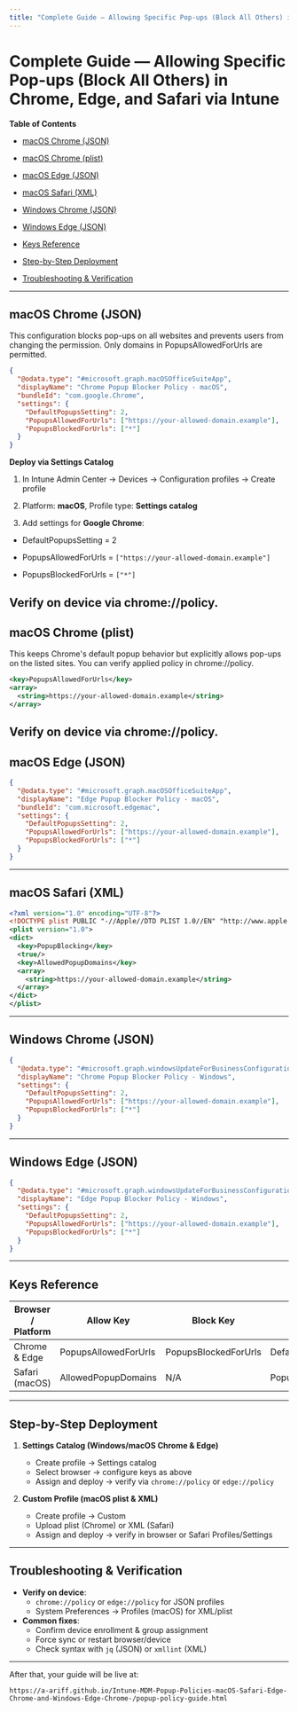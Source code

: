 ```yaml
---
title: "Complete Guide — Allowing Specific Pop-ups (Block All Others) in Chrome, Edge, and Safari via Intune"
---
```

# Complete Guide — Allowing Specific Pop-ups (Block All Others) in Chrome, Edge, and Safari via Intune
**Table of Contents**
  
- [macOS Chrome (JSON)](#macos-chrome-json)
  
- [macOS Chrome (plist)](#macos-chrome-plist)
  
- [macOS Edge (JSON)](#macos-edge-json)
  
- [macOS Safari (XML)](#macos-safari-xml)
  
- [Windows Chrome (JSON)](#windows-chrome-json)
  
- [Windows Edge (JSON)](#windows-edge-json)
  
- [Keys Reference](#keys-reference)
  
- [Step-by-Step Deployment](#step-by-step-deployment)
  
- [Troubleshooting & Verification](#troubleshooting--verification)
  
---
## macOS Chrome (JSON)
This configuration blocks pop-ups on all websites and prevents users from changing the permission. Only domains in PopupsAllowedForUrls are permitted.
```json
{
  "@odata.type": "#microsoft.graph.macOSOfficeSuiteApp",
  "displayName": "Chrome Popup Blocker Policy - macOS",
  "bundleId": "com.google.Chrome",
  "settings": {
    "DefaultPopupsSetting": 2,
    "PopupsAllowedForUrls": ["https://your-allowed-domain.example"],
    "PopupsBlockedForUrls": ["*"]
  }
}
```
**Deploy via Settings Catalog**
  
1. In Intune Admin Center → Devices → Configuration profiles → Create profile  
2. Platform: **macOS**, Profile type: **Settings catalog**
  
3. Add settings for **Google Chrome**:  
   
- DefaultPopupsSetting = 2  
   
- PopupsAllowedForUrls = `["https://your-allowed-domain.example"]`
  
   
- PopupsBlockedForUrls = `["*"]`
  
Verify on device via chrome://policy.
---
## macOS Chrome (plist)
This keeps Chrome's default popup behavior but explicitly allows pop-ups on the listed sites. You can verify applied policy in chrome://policy.
```xml
<key>PopupsAllowedForUrls</key>
<array>
  <string>https://your-allowed-domain.example</string>
</array>
```
Verify on device via chrome://policy.
---
## macOS Edge (JSON)
```json
{
  "@odata.type": "#microsoft.graph.macOSOfficeSuiteApp",
  "displayName": "Edge Popup Blocker Policy - macOS",
  "bundleId": "com.microsoft.edgemac",
  "settings": {
    "DefaultPopupsSetting": 2,
    "PopupsAllowedForUrls": ["https://your-allowed-domain.example"],
    "PopupsBlockedForUrls": ["*"]
  }
}
```
---
## macOS Safari (XML)
```xml
<?xml version="1.0" encoding="UTF-8"?>
<!DOCTYPE plist PUBLIC "-//Apple//DTD PLIST 1.0//EN" "http://www.apple.com/DTDs/PropertyList-1.0.dtd">
<plist version="1.0">
<dict>
  <key>PopupBlocking</key>
  <true/>
  <key>AllowedPopupDomains</key>
  <array>
    <string>https://your-allowed-domain.example</string>
  </array>
</dict>
</plist>
```
---
## Windows Chrome (JSON)
```json
{
  "@odata.type": "#microsoft.graph.windowsUpdateForBusinessConfiguration",
  "displayName": "Chrome Popup Blocker Policy - Windows",
  "settings": {
    "DefaultPopupsSetting": 2,
    "PopupsAllowedForUrls": ["https://your-allowed-domain.example"],
    "PopupsBlockedForUrls": ["*"]
  }
}
```
---
## Windows Edge (JSON)
```json
{
  "@odata.type": "#microsoft.graph.windowsUpdateForBusinessConfiguration",
  "displayName": "Edge Popup Blocker Policy - Windows",
  "settings": {
    "DefaultPopupsSetting": 2,
    "PopupsAllowedForUrls": ["https://your-allowed-domain.example"],
    "PopupsBlockedForUrls": ["*"]
  }
}
```
---
## Keys Reference
| Browser / Platform | Allow Key               | Block Key               | Default Key            |
|--------------------|-------------------------|-------------------------|------------------------|
| Chrome & Edge      | PopupsAllowedForUrls    | PopupsBlockedForUrls    | DefaultPopupsSetting   |
| Safari (macOS)     | AllowedPopupDomains     | N/A                     | PopupBlocking          |
---
## Step-by-Step Deployment
1. **Settings Catalog (Windows/macOS Chrome & Edge)**
  
   - Create profile → Settings catalog  
   - Select browser → configure keys as above  
   - Assign and deploy → verify via `chrome://policy` or `edge://policy`  
  
2. **Custom Profile (macOS plist & XML)**
  
   - Create profile → Custom  
   - Upload plist (Chrome) or XML (Safari)  
   - Assign and deploy → verify in browser or Safari Profiles/Settings  
---
## Troubleshooting & Verification
- **Verify on device**:  
  - `chrome://policy` or `edge://policy` for JSON profiles  
  - System Preferences → Profiles (macOS) for XML/plist  
- **Common fixes**:  
  - Confirm device enrollment & group assignment  
  - Force sync or restart browser/device  
  - Check syntax with `jq` (JSON) or `xmllint` (XML)  
---
After that, your guide will be live at:
  
`https://a-ariff.github.io/Intune-MDM-Popup-Policies-macOS-Safari-Edge-Chrome-and-Windows-Edge-Chrome-/popup-policy-guide.html`
